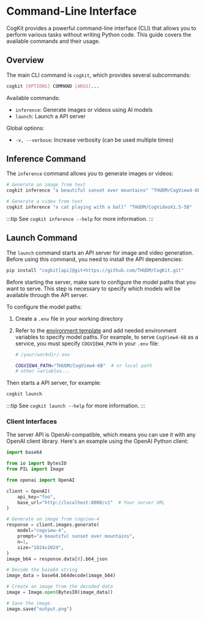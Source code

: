 ---
---

# Command-Line Interface

CogKit provides a powerful command-line interface (CLI) that allows you to perform various tasks without writing Python code. This guide covers the available commands and their usage.

## Overview

The main CLI command is `cogkit`, which provides several subcommands:

```bash
cogkit [OPTIONS] COMMAND [ARGS]...
```

Available commands:

- `inference`: Generate images or videos using AI models
- `launch`: Launch a API server

Global options:

- `-v, --verbose`: Increase verbosity (can be used multiple times)

## Inference Command

The `inference` command allows you to generate images or videos:


```bash
# Generate an image from text
cogkit inference "a beautiful sunset over mountains" "THUDM/CogView4-6B"

# Generate a video from text
cogkit inference "a cat playing with a ball" "THUDM/CogVideoX1.5-5B"
```

:::tip
See `cogkit inference --help` for more information.
:::

## Launch Command

The `launch` command starts an API server for image and video generation. Before using this command, you need to install the API dependencies:

<!-- FIXME: check url -->
```bash
pip install "cogkit[api]@git+https://github.com/THUDM/CogKit.git"
```

<!-- FIXME: check url -->
Before starting the server, make sure to configure the model paths that you want to serve. This step is necessary to specify which models will be available through the API server.

To configure the model paths:

1. Create a `.env` file in your working directory
2. Refer to the [environment template](https://github.com/THUDM/CogKit/blob/main/.env.template) and add needed environment variables to specify model paths. For example, to serve `CogView4-6B` as a service, you must specify `COGVIEW4_PATH` in your `.env` file:

    ```bash
    # /your/workdir/.env

    COGVIEW4_PATH="THUDM/CogView4-6B"  # or local path
    # other variables...
    ```

Then starts a API server, for example:

```bash
cogkit launch
```

:::tip
See `cogkit launch --help` for more information.
:::


### Client Interfaces

The server API is OpenAI-compatible, which means you can use it with any OpenAI client library. Here's an example using the OpenAI Python client:

```python
import base64

from io import BytesIO
from PIL import Image

from openai import OpenAI

client = OpenAI(
    api_key="foo",
    base_url="http://localhost:8000/v1"  # Your server URL
)

# Generate an image from cogview-4
response = client.images.generate(
    model="cogview-4",
    prompt="a beautiful sunset over mountains",
    n=1,
    size="1024x1024",
)
image_b64 = response.data[0].b64_json

# Decode the base64 string
image_data = base64.b64decode(image_b64)

# Create an image from the decoded data
image = Image.open(BytesIO(image_data))

# Save the image
image.save("output.png")
```
